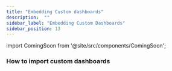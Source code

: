 ```yaml
---
title: "Embedding Custom dashboards"
description:  ""
sidebar_label: "Embedding Custom Dashboards"
sidebar_position: 13
---
```


import ComingSoon from '@site/src/components/ComingSoon';

<ComingSoon />



<div class='contents_to_overlay'>

### How to import custom dashboards



</div>